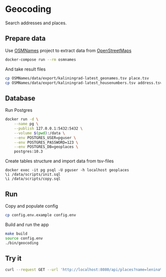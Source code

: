 # Geocoding

Search addresses and places.

## Prepare data

Use [OSMNames](https://github.com/OSMNames/OSMNames) project to extract data
from [OpenStreetMaps](https://www.openstreetmap.org/)
```sh
docker-compose run --rm osmnames
```

And take result files
```sh
cp OSMNames/data/export/kaliningrad-latest_geonames.tsv place.tsv
cp OSMNames/data/export/kaliningrad-latest_housenumbers.tsv address.tsv
```

## Database

Run Postgres
```sh
docker run -d \
    --name pg \
    --publish 127.0.0.1:5432:5432 \
    --volume $(pwd):/data \
    --env POSTGRES_USER=pguser \
    --env POSTGRES_PASSWORD=123 \
    --env POSTGRES_DB=geoplaces \
    postgres:10.3
```

Create tables structure and import data from tsv-files
```
docker exec -it pg psql -U pguser -h localhost geoplaces
\i /data/scripts/init.sql
\i /data/scripts/copy.sql
```

## Run

Copy and populate config
```sh
cp config.env.example config.env
```

Build and run the app
```sh
make build
source config.env
./bin/geocoding
```

## Try it

```sh
curl --request GET --url 'http://localhost:8080/api/places?name=lenina%20street'
```
